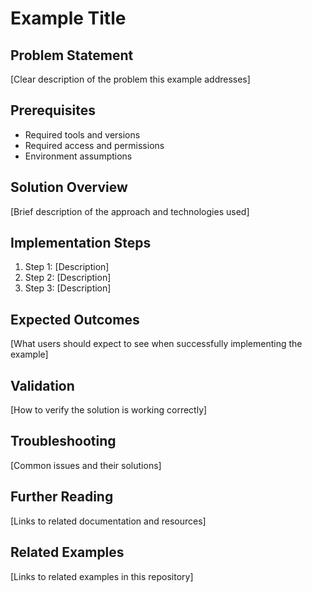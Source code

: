# Example Title

## Problem Statement
[Clear description of the problem this example addresses]

## Prerequisites
- Required tools and versions
- Required access and permissions
- Environment assumptions

## Solution Overview
[Brief description of the approach and technologies used]

## Implementation Steps
1. Step 1: [Description]
2. Step 2: [Description]
3. Step 3: [Description]

## Expected Outcomes
[What users should expect to see when successfully implementing the example]

## Validation
[How to verify the solution is working correctly]

## Troubleshooting
[Common issues and their solutions]

## Further Reading
[Links to related documentation and resources]

## Related Examples
[Links to related examples in this repository]